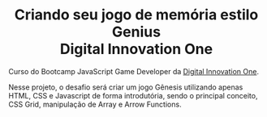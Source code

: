 <h1 align="center">Criando seu jogo de memória estilo Genius<br>Digital Innovation One</h1>


Curso do Bootcamp JavaScript Game Developer da [Digital Innovation One](https://dio.me/sign-up?ref=LCVQCZKZGJ).

Nesse projeto, o desafio será criar um jogo Gênesis utilizando apenas HTML, CSS e Javascript de forma introdutória, sendo o principal conceito, CSS Grid, manipulação de Array e Arrow Functions.

